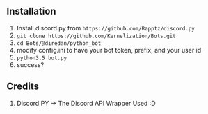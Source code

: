 ## Installation
1. Install discord.py from `https://github.com/Rapptz/discord.py`
2. `git clone https://github.com/Kernelization/Bots.git`
3. `cd Bots/@diredan/python_bot`
4. modify config.ini to have your bot token, prefix, and your user id
5. `python3.5 bot.py`
6. success?

## Credits
1. Discord.PY -> The Discord API Wrapper Used :D

